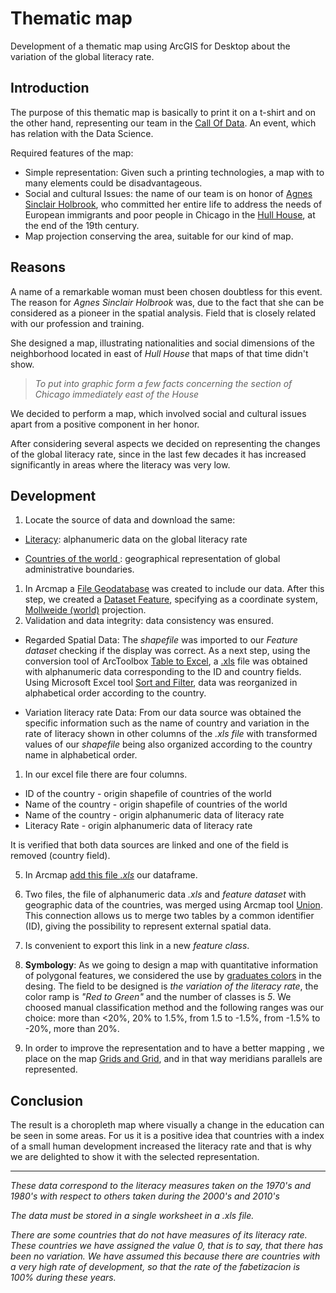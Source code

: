 # Thematic map
Development of a thematic map using ArcGIS for Desktop about the variation of the global literacy rate.

## Introduction
The purpose of this thematic map is basically to print it on a t-shirt and on the other hand, representing our team in the [Call Of Data](http://callofdata.info/). An event, which has relation with the Data Science.

Required features of the map:

- Simple representation: Given such a printing technologies, a map with to many elements could be disadvantageous.
- Social and cultural Issues: the name of our team is on honor of [Agnes Sinclair Holbrook](https://hullhouse.uic.edu/hull/urbanexp/main.cgi?file=new/show_doc.ptt&doc=280&chap=39), who committed her  entire life to address the needs of European immigrants and poor people in Chicago in the [Hull House](https://es.wikipedia.org/wiki/Hull_House), at the end of the 19th century.
- Map projection conserving the area,  suitable for our kind  of map.

## Reasons

A name of a remarkable woman must been chosen doubtless for this event. The reason for *Agnes Sinclair Holbrook* was,  due to the fact that she can be considered as a pioneer in the spatial analysis. Field  that is closely related with our profession and training.

She designed a map, illustrating nationalities and social dimensions of the neighborhood located in east of *Hull House* that maps of that time didn't show.

> *To put into graphic form a few facts concerning the section of Chicago immediately east of the House*

We decided to perform a map, which involved social and cultural issues apart from a positive component  in her honor.

After considering several aspects we decided on representing the changes of the global literacy rate, since in the last few decades  it has increased significantly in areas where the literacy was very low.

## Development

1. Locate the source of data and download the same:
 * [Literacy](https://www.datosmacro.com/demografia/tasa-alfabetizacion): alphanumeric data on the global literacy rate

 * [Countries of the world ](https://t]apiquen-sig.jimdo.com/descargas-gratuitas/mundo/): geographical representation of global administrative boundaries.

1. In Arcmap a [File Geodatabase](http://desktop.arcgis.com/es/arcmap/10.3/manage-data/geodatabases/create-file-geodatabase.htm) was created to include our data. After this step, we created a [Dataset Feature](http://desktop.arcgis.com/es/arcmap/10.3/manage-data/feature-datasets/creating-mole-data-in-arccatalog-creating-a-featur.htm), specifying as a coordinate system, [Mollweide (world)](https://es.wikipedia.org/wiki/Proyecci%C3%B3n_de_Mollweide)  projection.
1. Validation and data integrity: data consistency was ensured.
 *  Regarded Spatial Data:
 The *shapefile* was imported to our *Feature dataset* checking  if  the display was correct. As a next step, using the conversion tool of ArcToolbox [Table to Excel](http://desktop.arcgis.com/es/arcmap/10.3/tools/conversion-toolbox/table-to-excel.htm), a [.xls](https://es.wikipedia.org/wiki/Microsoft_Excel) file was obtained with alphanumeric data corresponding to the ID and country fields. Using Microsoft Excel tool [Sort and Filter](https://support.office.com/es-es/article/inicio-r%C3%A1pido-ordenar-datos-en-una-hoja-de-c%C3%A1lculo-60153f94-d782-47e2-96a8-15cbb7712539), data was reorganized in alphabetical order according to the country.

 *  Variation literacy rate Data:
  From our data source was obtained the specific information such as the name of country and variation in the rate of literacy shown in other columns of the *.xls file* with transformed values of our *shapefile* being also organized according to the country name in alphabetical order.

1. In our excel file there are four columns.

 * ID of the country - origin shapefile of countries of the world
 * Name of the country - origin shapefile of countries of the world
 * Name of the country - origin alphanumeric data of literacy rate
 * Literacy Rate - origin alphanumeric data of literacy rate

It is verified that both data sources are linked  and one of the field is removed (country field).

5. In Arcmap [add this file *.xls*](http://desktop.arcgis.com/es/arcmap/10.3/manage-data/tables/adding-a-microsoft-excel-table-to-arcmap.htm) our dataframe.

1.  Two files, the file of alphanumeric data *.xls* and *feature dataset* with geographic data of the countries, was merged using Arcmap tool  [Union](http://desktop.arcgis.com/es/arcmap/10.3/manage-data/tables/about-joining-and-relating-tables.htm). This connection allows us to merge two tables by a common identifier (ID), giving the possibility to represent external spatial data.

1. Is convenient to export this link in a new *feature class*.

1.  **Symbology**: As we going to design a map with quantitative information of polygonal features, we considered the use by [graduates colors](http://desktop.arcgis.com/es/arcmap/10.3/map/working-with-layers/using-graduated-colors.htm)  in the desing. The field to be designed  is *the variation of the literacy rate*, the color ramp is *"Red to Green"* and the number of classes is *5*. We choosed manual classification method and the following ranges was our choice: more than <20%, 20% to 1.5%, from 1.5 to -1.5%, from -1.5% to -20%, more than 20%.

1. In order to improve the representation and to have a better mapping , we place on the map [Grids and Grid](http://desktop.arcgis.com/es/arcmap/10.3/map/page-layouts/adding-a-graticule.htm), and in that way meridians parallels are represented.


## Conclusion
The result is a choropleth map where visually a change in the education can be seen in some areas. For us it is a positive idea that countries with a index of a small human development  increased the literacy rate and that is why we are delighted to show it with the selected representation.

<hr>


*These data correspond to the literacy measures taken on the 1970's and 1980's with respect to others taken during the 2000's and 2010's*

*The data must be stored in a single worksheet in a .xls file.*

*There are some countries that do not have measures of its literacy rate. These countries we have assigned the value 0, that is to say, that there has been no variation. We have assumed this because there are countries with a very high rate of development, so that the rate of the fabetizacion is 100% during these years.*
